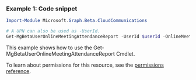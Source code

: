 ### Example 1: Code snippet

```powershellImport-Module Microsoft.Graph.Beta.CloudCommunications

# A UPN can also be used as -UserId.
Get-MgBetaUserOnlineMeetingAttendanceReport -UserId $userId -OnlineMeetingId $onlineMeetingId -MeetingAttendanceReportId $meetingAttendanceReportId -ExpandProperty "attendanceRecords"
```
This example shows how to use the Get-MgBetaUserOnlineMeetingAttendanceReport Cmdlet.
To learn about permissions for this resource, see the [permissions reference](/graph/permissions-reference).

